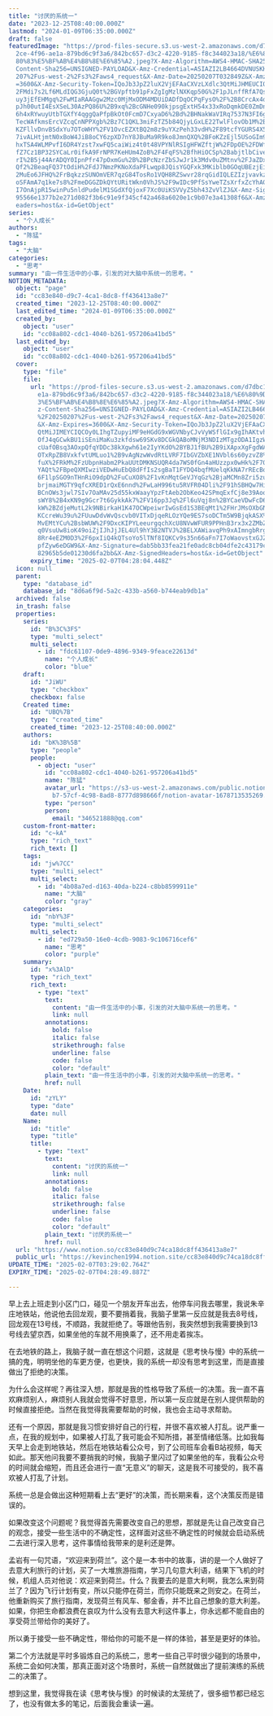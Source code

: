 ```yaml
---
title: "讨厌的系统一"
date: "2023-12-25T08:40:00.000Z"
lastmod: "2024-01-09T06:35:00.000Z"
draft: false
featuredImage: "https://prod-files-secure.s3.us-west-2.amazonaws.com/d7dbc101-8\
  2ce-4f96-ae1a-879bd6c9f3a6/842bc657-d3c2-4220-9185-f8c344023a18/%E6%80%9D%E8%\
  80%83%E5%BF%AB%E4%B8%8E%E6%85%A2.jpeg?X-Amz-Algorithm=AWS4-HMAC-SHA256&X-Amz-\
  Content-Sha256=UNSIGNED-PAYLOAD&X-Amz-Credential=ASIAZI2LB4664DVNUSKH%2F20250\
  207%2Fus-west-2%2Fs3%2Faws4_request&X-Amz-Date=20250207T032849Z&X-Amz-Expires\
  =3600&X-Amz-Security-Token=IQoJb3JpZ2luX2VjEFAaCXVzLXdlc3QtMiJHMEUCIQD0l3lYI%\
  2FMdi7s2Lf6MLdIQG3GjuQ0t%2BGVpftb91pFxZgIgMzlNXKqp50G%2F1pJLnffRfA7Qsev4zvQ1r\
  uy3jEfEHMgq%2FwMIaRAAGgw2Mzc0MjMxODM4MDUiDADfDqOCPqFysO%2F%2B8CrcAx4dShye5gRZ\
  pJh00utI4EsXSeL30AzPQ86U%2B9xq%2BcGNHe090kjpsgExtH54x33xRoDqmkDE0ZmDn6nf2U%2F\
  6h4xRYwuyUtbTGXfY4qggQaPfpBkOt0FcmD7CxyaD6%2Bd%2BHNakWaVIRq7537N3FI6gwWHvl1aO\
  TecWAfkmsErcVZcqCnNPPXgb%2Bz7C1QKL3miFzTZ5b84QjyLGxLE22TwlFlovOb1M%2BZ5YrNron\
  KZFllvDnvBSdxYu7OToWHY%2FV1OvcEZXtBQ2m8z9uYXzPeh33vdH%2F89tcfYGURS4X5%2FgOahj\
  7ivALHtjmtN0xBoW4JiB8oCY6zpXD7nY8JBuMa9R9ko8JmnQXQ%2BFoKZzEjl5USoGIm983fCRnZD\
  hxTSA4WLMPvfI6DR4Yzst7xwFQ5caiWiz4t0t48VPYNlRSIgHFWZftjW%2FDpOE%2FDWfjtOd2PrL\
  fZ7Cz1BP32SYCaLr0ifkA9FrNPR7KeHUm4ZoB%2F4FqFS%2BfhHiOCSp%2BabjtlbCiveDTPQ81Jb\
  rI%2B5j44ArADQY0IpnPfr47pOxmGu%2B%2BPcNzrZbSJwJr1k3Mdv0uZMtnv%2FJaZDxrZsBdIOg\
  Qf2%2BeaqFQ37tOdiH%2FdJ7NmzPKNoXdaPFLwqp8JQisYGQFxk3MKiblb0GOqUBEzjEiuVNTsLIW\
  2MuEo6JFHQ%2FrBqkzzSUNOmVER7qzG84TosRo1VQH8RZSwvr28rqGidIQLEZIzjvavkz7y2mNmis\
  oSFAmA7q1ke7s8%2FmeDGGZDkQYtURitWkn0VhJS%2F9wIDc9PfSsYweTZsXrfxZcYhAG4Skao8kC\
  I7OnAjpR15winPu5nldPudelM1SGdXfQjoxF7Xc0UiKSVVyZ5bh43ZvVlZJ&X-Amz-Signature=6\
  95566e1377b2e271d082f3b6c91e9f345cf42a468a6020e1c9b07e3a41308f6&X-Amz-SignedH\
  eaders=host&x-id=GetObject"
series:
  - "个人成长"
authors:
  - "陈猛"
tags:
  - "大脑"
categories:
  - "思考"
summary: "由一件生活中的小事，引发的对大脑中系统一的思考。"
NOTION_METADATA:
  object: "page"
  id: "cc83e840-d9c7-4ca1-8dc8-ff436413a8e7"
  created_time: "2023-12-25T08:40:00.000Z"
  last_edited_time: "2024-01-09T06:35:00.000Z"
  created_by:
    object: "user"
    id: "cc08a802-cdc1-4040-b261-957206a41bd5"
  last_edited_by:
    object: "user"
    id: "cc08a802-cdc1-4040-b261-957206a41bd5"
  cover:
    type: "file"
    file:
      url: "https://prod-files-secure.s3.us-west-2.amazonaws.com/d7dbc101-82ce-4f96-a\
        e1a-879bd6c9f3a6/842bc657-d3c2-4220-9185-f8c344023a18/%E6%80%9D%E8%80%8\
        3%E5%BF%AB%E4%B8%8E%E6%85%A2.jpeg?X-Amz-Algorithm=AWS4-HMAC-SHA256&X-Am\
        z-Content-Sha256=UNSIGNED-PAYLOAD&X-Amz-Credential=ASIAZI2LB466VS67LN3Q\
        %2F20250207%2Fus-west-2%2Fs3%2Faws4_request&X-Amz-Date=20250207T032804Z\
        &X-Amz-Expires=3600&X-Amz-Security-Token=IQoJb3JpZ2luX2VjEFAaCXVzLXdlc3\
        QtMiJIMEYCIQCOy0LIhgTZupyiMF9eHGdG9xWGVNbyCJvVyWSflGIx9gIhAKtvhl6rNbgh1\
        OfJ4qGCwkBU1iSEniMaKu3zkfdsw69SKv8DCGkQABoMNjM3NDIzMTgzODA1IgzWkJ1FO9V2\
        cUafOBsq3AOxpQfqYDDc38kXgwh61e2IyYKdO%2BYBJ1fBU%2B9iXApxXgFgdWAaE3KJsSM\
        OTxRpZB8VxkfvtUMLuo1%2B9vAgNzwWvdRtLVRF7IbGVZbXE1NVbl6s60yzvZ8%2B9DjOLx\
        fuX%2FRkM%2FzUbpnHabm2PkaUUtDMKNSUQR4da7WS0fGn4aHUzzpx0wHk%2F7QQpAcOSRG\
        YAQt%2FBpeQXMIwziVEDwHuEbQ8dFfIs2sgBaT1FYDQ4bqfMUelqKkNA7rREcBoJ1Icw2cw\
        6F1lpSGO9nTHnRiO9dpD%2FuCuXO8%2F1vKnMqtGeVJYqGz%2BjaMCMn8Zri5zuaFIOBoQJ\
        brjmaiMGTY9qfcXRED1rQxE6nnd%2FwLaH996tu5RVFR04Dli%2F91hSBHQw7HiZ2G8Ox%2\
        BCnOWs3jwl7SIv7OaMAv25d55kxWaayYpzFtAeb2ObKeo42SPmqExfCj8e39Aoq4NR7bSqq\
        sWY8%2B4xKN9g9Gcr7t6GykkAk7%2FV16pp3Jq%2Fl6uVqj8n%2BYCaeVDwFcD68CyKB7gB\
        kW%2BZdjeMutL2k9NBirkaH1K47OCWpeiwrIwGsEd1S3BEqMt1%2FHrJMsOXbGNZDaRHzQO\
        KCcreWu39u%2FUuwDdvWvQscvb0VITxDjqeRLOzYQe9ES7soDCTm5W9BjqkASX%2FT5O%2F\
        MvEMtYCu%2BsbWUW%2F9DxcKIPYLeeurgqchXcU8NVwWFUR9PPHnB3rx3x2ZMbZn4uNsrFT\
        q0VsuUw8ioK49oiZjIJhJjJEL4Ul9hY3B2NTVJ%2BELXAWiavqPh9xAImngbRrgWQVX1%2F\
        8Rr4eEZM0D3%2F6pxIiQ4kQTsoYo5lTNf8IQKCv9s35n66aFn7I7oWaovstxGJZVNm%2B5X\
        pfZyw6eDGW9&X-Amz-Signature=dab5bb33fea21fe0adc8cb04dfe2c43179ce378b147\
        82965b5de01230d6fa2bb&X-Amz-SignedHeaders=host&x-id=GetObject"
      expiry_time: "2025-02-07T04:28:04.448Z"
  icon: null
  parent:
    type: "database_id"
    database_id: "8d6a6f9d-5a2c-433b-a560-b744eab9db1a"
  archived: false
  in_trash: false
  properties:
    series:
      id: "B%3C%3FS"
      type: "multi_select"
      multi_select:
        - id: "fdc61107-0de9-4896-9349-9feace22613d"
          name: "个人成长"
          color: "blue"
    draft:
      id: "JiWU"
      type: "checkbox"
      checkbox: false
    Created time:
      id: "UBQ%7B"
      type: "created_time"
      created_time: "2023-12-25T08:40:00.000Z"
    authors:
      id: "bK%3B%5B"
      type: "people"
      people:
        - object: "user"
          id: "cc08a802-cdc1-4040-b261-957206a41bd5"
          name: "陈猛"
          avatar_url: "https://s3-us-west-2.amazonaws.com/public.notion-static.com/775523\
            b7-57cf-4c98-8ad8-8777d898666f/notion-avatar-1678713535269.png"
          type: "person"
          person:
            email: "346521888@qq.com"
    custom-front-matter:
      id: "c~kA"
      type: "rich_text"
      rich_text: []
    tags:
      id: "jw%7CC"
      type: "multi_select"
      multi_select:
        - id: "4b08a7ed-d163-40da-b224-c8bb8599911e"
          name: "大脑"
          color: "gray"
    categories:
      id: "nbY%3F"
      type: "multi_select"
      multi_select:
        - id: "ed729a50-16e0-4cdb-9083-9c106716cef6"
          name: "思考"
          color: "purple"
    summary:
      id: "x%3AlD"
      type: "rich_text"
      rich_text:
        - type: "text"
          text:
            content: "由一件生活中的小事，引发的对大脑中系统一的思考。"
            link: null
          annotations:
            bold: false
            italic: false
            strikethrough: false
            underline: false
            code: false
            color: "default"
          plain_text: "由一件生活中的小事，引发的对大脑中系统一的思考。"
          href: null
    Date:
      id: "zYLY"
      type: "date"
      date: null
    Name:
      id: "title"
      type: "title"
      title:
        - type: "text"
          text:
            content: "讨厌的系统一"
            link: null
          annotations:
            bold: false
            italic: false
            strikethrough: false
            underline: false
            code: false
            color: "default"
          plain_text: "讨厌的系统一"
          href: null
  url: "https://www.notion.so/cc83e840d9c74ca18dc8ff436413a8e7"
  public_url: "https://kevinchen1994.notion.site/cc83e840d9c74ca18dc8ff436413a8e7"
UPDATE_TIME: "2025-02-07T03:29:02.764Z"
EXPIRY_TIME: "2025-02-07T04:28:49.887Z"

---
```

<link rel="stylesheet" href="https://cdn.jsdelivr.net/npm/katex@0.16.2/dist/katex.min.css" integrity="sha384-bYdxxUwYipFNohQlHt0bjN/LCpueqWz13HufFEV1SUatKs1cm4L6fFgCi1jT643X" crossorigin="anonymous">


早上去上班走到小区门口，碰见一个朋友开车出去，他停车问我去哪里，我说朱辛庄地铁站，他说他去回龙观，要不要捎着我，我脑子里第一反应就是我去8号线，回龙观在13号线，不顺路，我就拒绝了。等跟他告别，我突然想到我需要换到13号线去望京西，如果坐他的车就不用换乘了，还不用走着挨冻。


在去地铁的路上，我脑子就一直在想这个问题，这就是《思考快与慢》中的系统一搞的鬼，明明坐他的车更方便，也更快，我的系统一却没有思考到这里，而是直接做出了拒绝的决策。


为什么会这样呢？再往深入想，那就是我的性格导致了系统一的决策。我一直不喜欢麻烦别人，麻烦别人我就会觉得不好意思，所以第一反应就是在别人提供帮助的时候直接拒绝。当然在我觉得我需要帮助的时候，我也会主动寻求帮助。


还有一个原因，那就是我习惯安排好自己的行程，并很不喜欢被人打乱。说严重一点，在我的规划中，如果被人打乱了我可能会不知所措，甚至情绪低落。比如我每天早上会走到地铁站，然后在地铁站看公众号，到了公司班车会看B站视频，每天如此。那天他问我要不要捎我的时候，我脑子里闪过了如果坐他的车，我看公众号的时间就会缩短，而且还会进行一直“无意义”的聊天，这是我不可接受的，我不喜欢被人打乱了计划。


系统一总是会做出这种短期看上去“更好”的决策，而长期来看，这个决策反而是错误的。


如果改变这个问题呢？我觉得首先需要改变自己的思想，那就是先让自己改变自己的观念，接受一些生活中的不确定性，这样面对这些不确定性的时候就会启动系统二去进行深入思考，这件事情给我带来的是利还是弊。


孟岩有一句咒语，“欢迎来到荷兰”。这个是一本书中的故事，讲的是一个人做好了去意大利旅行的计划，买了一大堆旅游指南，学习几句意大利语，结果下飞机的时候，机组人员对他说：欢迎来到荷兰。什么？我要去的是意大利啊，我怎么来到荷兰了？因为飞行计划有变，所以只能停在荷兰，而你只能既来之则安之。在荷兰，他重新购买了旅行指南，发现荷兰有风车、郁金香，并不比自己想象的意大利差。如果，你把生命都浪费在哀叹为什么没有去意大利这件事上，你永远都不能自由的享受荷兰带给你的美好了。


所以勇于接受一些不确定性，带给你的可能不是一样的体验，甚至是更好的体验。


第二个方法就是平时多锻炼自己的系统二，思考一些自己平时很少碰到的场景中，系统二会如何决策，那真正面对这个场景时，系统一自然就做出了提前演练的系统二的决策了。


想到这里，我觉得我在读《思考快与慢》的时候读的太笼统了，很多细节都已经忘了，也没有做太多的笔记，后面我会重读一遍。

